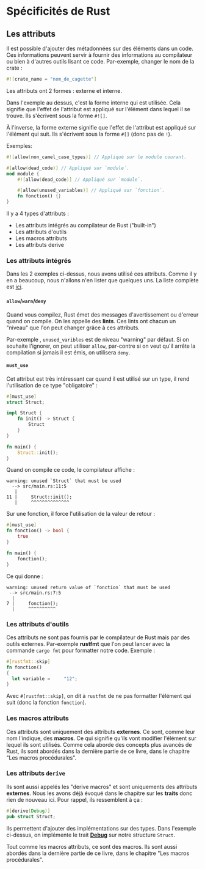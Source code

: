 # Spécificités de Rust

## Les attributs

Il est possible d'ajouter des métadonnées sur des éléments dans un code. Ces informations peuvent servir à fournir des informations au compilateur ou bien à d'autres outils lisant ce code. Par-exemple, changer le nom de la crate :

```Rust
#![crate_name = "nom_de_cagette"]
```

Les attributs ont 2 formes : externe et interne.

Dans l'exemple au dessus, c'est la forme interne qui est utilisée. Cela signifie que l'effet de l'attribut est appliqué sur l'élément dans lequel il se trouve. Ils s'écrivent sous la forme `#![]`.

À l'inverse, la forme externe signifie que l'effet de l'attribut est appliqué sur l'élément qui suit. Ils s'écrivent sous la forme `#[]` (donc pas de `!`).

Exemples:

```Rust
#![allow(non_camel_case_types)] // Appliqué sur le module courant.

#[allow(dead_code)] // Appliqué sur `module`.
mod module {
    #![allow(dead_code)] // Appliqué sur `module`.

    #[allow(unused_variables)] // Appliqué sur `fonction`.
    fn fonction() {}
}
```

Il y a 4 types d'attributs :

 * Les attributs intégrés au compilateur de Rust ("built-in")
 * Les attributs d'outils
 * Les macros attributs
 * Les attributs derive

### Les attributs intégrés

Dans les 2 exemples ci-dessus, nous avons utilisé ces attributs. Comme il y en a beaucoup, nous n'allons n'en lister que quelques uns. La liste complète est [ici](https://doc.rust-lang.org/reference/attributes.html#built-in-attributes-index).

#### `allow`/`warn`/`deny`

Quand vous compilez, Rust émet des messages d'avertissement ou d'erreur quand on compile. On les appelle des __lints__. Ces lints ont chacun un "niveau" que l'on peut changer grâce à ces attributs.

Par-exemple , `unused_varibles` est de niveau "warning" par défaut. Si on souhaite l'ignorer, on peut utiliser `allow`, par-contre si on veut qu'il arrête la compilation si jamais il est émis, on utilisera `deny`.

#### `must_use`

Cet attribut est très intéressant car quand il est utilisé sur un type, il rend l'utilisation de ce type "obligatoire" :

```rust
#[must_use]
struct Struct;

impl Struct {
    fn init() -> Struct {
        Struct
    }
}

fn main() {
    Struct::init();
}
```

Quand on compile ce code, le compilateur affiche :

```console
warning: unused `Struct` that must be used
  --> src/main.rs:11:5
   |
11 |     Struct::init();
   |     ^^^^^^^^^^^^^^
```

Sur une fonction, il force l'utilisation de la valeur de retour :

```rust
#[must_use]
fn fonction() -> bool {
    true
}

fn main() {
    fonction();
}
```

Ce qui donne :

```console
warning: unused return value of `fonction` that must be used
 --> src/main.rs:7:5
  |
7 |     fonction();
  |     ^^^^^^^^^^
```

### Les attributs d'outils

Ces attributs ne sont pas fournis par le compilateur de Rust mais par des outils externes. Par-exemple __rustfmt__ que l'on peut lancer avec la commande `cargo fmt` pour formatter notre code. Exemple :

```rust
#[rustfmt::skip]
fn fonction()
{
  let variable =     "12";
}
```

Avec `#[rustfmt::skip]`, on dit à `rustfmt` de ne pas formatter l'élément qui suit (donc la fonction `fonction`).

### Les macros attributs

Ces attributs sont uniquement des attributs __externes__. Ce sont, comme leur nom l'indique, des __macros__. Ce qui signifie qu'ils vont modifier l'élément sur lequel ils sont utilisés. Comme cela aborde des concepts plus avancés de Rust, ils sont abordés dans la dernière partie de ce livre, dans le chapitre "Les macros procédurales".

### Les attributs `derive`

Ils sont aussi appelés les "derive macros" et sont uniquements des attributs __externes__. Nous les avons déjà évoqué dans le chapitre sur les __traits__ donc rien de nouveau ici. Pour rappel, ils ressemblent à ça :

```rust
#[derive(Debug)]
pub struct Struct;
```

Ils permettent d'ajouter des implémentations sur des types. Dans l'exemple ci-dessus, on implémente le trait [__Debug__](https://doc.rust-lang.org/stable/std/fmt/trait.Debug.html) sur notre structure `Struct`.

Tout comme les macros attributs, ce sont des macros. Ils sont aussi abordés dans la dernière partie de ce livre, dans le chapitre "Les macros procédurales".
